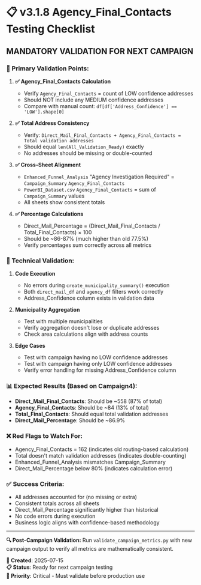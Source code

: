 # 📋 v3.1.8 Agency_Final_Contacts Testing Checklist

## **MANDATORY VALIDATION FOR NEXT CAMPAIGN**

### **🎯 Primary Validation Points:**

1. **✅ Agency_Final_Contacts Calculation**
   - Verify `Agency_Final_Contacts` = count of LOW confidence addresses
   - Should NOT include any MEDIUM confidence addresses
   - Compare with manual count: `df[df['Address_Confidence'] == 'LOW'].shape[0]`

2. **✅ Total Address Consistency**
   - Verify: `Direct_Mail_Final_Contacts + Agency_Final_Contacts = Total validation addresses`
   - Should equal `len(All_Validation_Ready)` exactly
   - No addresses should be missing or double-counted

3. **✅ Cross-Sheet Alignment**
   - `Enhanced_Funnel_Analysis` "Agency Investigation Required" = `Campaign_Summary` `Agency_Final_Contacts`
   - `PowerBI_Dataset.csv` `Agency_Final_Contacts` = sum of `Campaign_Summary` values
   - All sheets show consistent totals

4. **✅ Percentage Calculations**
   - Direct_Mail_Percentage = (Direct_Mail_Final_Contacts / Total_Final_Contacts) × 100
   - Should be ~86-87% (much higher than old 77.5%)
   - Verify percentages sum correctly across all metrics

### **🔧 Technical Validation:**

1. **Code Execution**
   - No errors during `create_municipality_summary()` execution
   - Both `direct_mail_df` and `agency_df` filters work correctly
   - Address_Confidence column exists in validation data

2. **Municipality Aggregation**
   - Test with multiple municipalities
   - Verify aggregation doesn't lose or duplicate addresses
   - Check area calculations align with address counts

3. **Edge Cases**
   - Test with campaign having no LOW confidence addresses
   - Test with campaign having only LOW confidence addresses
   - Verify error handling for missing Address_Confidence column

### **📊 Expected Results (Based on Campaign4):**

- **Direct_Mail_Final_Contacts**: Should be ~558 (87% of total)
- **Agency_Final_Contacts**: Should be ~84 (13% of total)
- **Total_Final_Contacts**: Should equal total validation addresses
- **Direct_Mail_Percentage**: Should be ~86.9%

### **❌ Red Flags to Watch For:**

- Agency_Final_Contacts = 162 (indicates old routing-based calculation)
- Total doesn't match validation addresses (indicates double-counting)
- Enhanced_Funnel_Analysis mismatches Campaign_Summary
- Direct_Mail_Percentage below 80% (indicates calculation error)

### **✅ Success Criteria:**

- All addresses accounted for (no missing or extra)
- Consistent totals across all sheets
- Direct_Mail_Percentage significantly higher than historical
- No code errors during execution
- Business logic aligns with confidence-based methodology

---

**🔍 Post-Campaign Validation:**
Run `validate_campaign_metrics.py` with new campaign output to verify all metrics are mathematically consistent.

**📅 Created**: 2025-07-15  
**📋 Status**: Ready for next campaign testing  
**🎯 Priority**: Critical - Must validate before production use